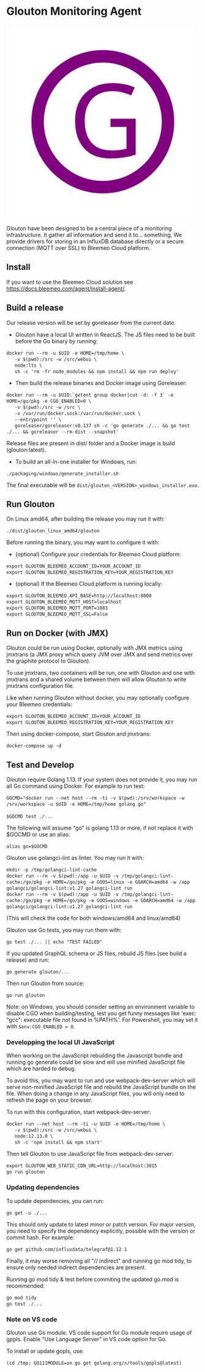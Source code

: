 # Glouton Monitoring Agent

![Glouton Logo](logo_glouton.svg)

Glouton have been designed to be a central piece of
a monitoring infrastructure. It gather all information and
send it to... something. We provide drivers for storing in
an InfluxDB database directly or a secure connection (MQTT over SSL) to
Bleemeo Cloud platform.

## Install

If you want to use the Bleemeo Cloud solution see https://docs.bleemeo.com/agent/install-agent/.

## Build a release

Our release version will be set by goreleaser from the current date.

- Glouton have a local UI written in ReactJS. The JS files need to be built before
  the Go binary by running:

```
docker run --rm -u $UID -e HOME=/tmp/home \
   -v $(pwd):/src -w /src/webui \
   node:lts \
   sh -c 'rm -fr node_modules && npm install && npm run deploy'
```

- Then build the release binaries and Docker image using Goreleaser:

```
docker run --rm -u $UID:`getent group docker|cut -d: -f 3` -e HOME=/go/pkg -e CGO_ENABLED=0 \
   -v $(pwd):/src -w /src \
   -v /var/run/docker.sock:/var/run/docker.sock \
   --entrypoint '' \
   goreleaser/goreleaser:v0.137 sh -c 'go generate ./... && go test ./... && goreleaser --rm-dist --snapshot'
```

Release files are present in dist/ folder and a Docker image is build (glouton:latest).

- To build an all-in-one installer for Windows, run:

```
./packaging/windows/generate_installer.sh
```

The final executable will be `dist/glouton_<VERSION>_windows_installer.exe`.

## Run Glouton

On Linux amd64, after building the release you may run it with:

```
./dist/glouton_linux_amd64/glouton
```

Before running the binary, you may want to configure it with:

- (optional) Configure your credentials for Bleemeo Cloud platform:

```
export GLOUTON_BLEEMEO_ACCOUNT_ID=YOUR_ACCOUNT_ID
export GLOUTON_BLEEMEO_REGISTRATION_KEY=YOUR_REGISTRATION_KEY
```

- (optional) If the Bleemeo Cloud platform is running locally:

```
export GLOUTON_BLEEMEO_API_BASE=http://localhost:8000
export GLOUTON_BLEEMEO_MQTT_HOST=localhost
export GLOUTON_BLEEMEO_MQTT_PORT=1883
export GLOUTON_BLEEMEO_MQTT_SSL=False
```

## Run on Docker (with JMX)

Glouton could be run using Docker, optionally with JMX metrics using jmxtrans (a JMX proxy which
query JVM over JMX and send metrics over the graphite protocol to Glouton).

To use jmxtrans, two containers will be run, one with Glouton and one with jmxtrans and a shared volume between
them will allow Glouton to write jmxtrans configuration file.

Like when running Glouton without docker, you may optionally configure your Bleemeo credentials:

```
export GLOUTON_BLEEMEO_ACCOUNT_ID=YOUR_ACCOUNT_ID
export GLOUTON_BLEEMEO_REGISTRATION_KEY=YOUR_REGISTRATION_KEY
```

Then using docker-compose, start Glouton and jmxtrans:

```
docker-compose up -d
```

## Test and Develop

Glouton require Golang 1.13. If your system does not provide it, you may run all Go command using Docker.
For example to run test:

```
GOCMD="docker run --net host --rm -ti -v $(pwd):/srv/workspace -w /srv/workspace -u $UID -e HOME=/tmp/home golang go"

$GOCMD test ./...
```

The following will assume "go" is golang 1.13 or more, if not replace it with $GOCMD or use an alias:
```
alias go=$GOCMD
```

Glouton use golangci-lint as linter. You may run it with:
```
mkdir -p /tmp/golangci-lint-cache
docker run --rm -v $(pwd):/app -u $UID -v /tmp/golangci-lint-cache:/go/pkg -e HOME=/go/pkg -e GOOS=linux -e GOARCH=amd64 -w /app golangci/golangci-lint:v1.27 golangci-lint run
docker run --rm -v $(pwd):/app -u $UID -v /tmp/golangci-lint-cache:/go/pkg -e HOME=/go/pkg -e GOOS=windows -e GOARCH=amd64 -w /app golangci/golangci-lint:v1.27 golangci-lint run
```
(This will check the code for both windows/amd64 and linux/amd64)

Glouton use Go tests, you may run them with:

```
go test ./... || echo "TEST FAILED"
```

If you updated GraphQL schema or JS files, rebuild JS files (see build a release) and run:

```
go generate glouton/...
```

Then run Glouton from source:

```
go run glouton
```

Note: on Windows, you should consider setting an environment variable to disable CGO when building/testing, lest you get funny messages like 'exec: "gcc": executable file not found in %PATH%'.
For Powershell, you may set it with `$env:CGO_ENABLED = 0`.

### Developping the local UI JavaScript

When working on the JavaScript rebuilding the Javascript bundle and running go generate could be slow
and will use minified JavaScript file which are harded to debug.

To avoid this, you may want to run and use webpack-dev-server which will serve non-minified
JavaScript file and rebuild the JavaScript bundle on the file. When doing a change in
any JavaScript files, you will only need to refresh the page on your browser.

To run with this configuration, start webpack-dev-server:
```
docker run --net host --rm -ti -u $UID -e HOME=/tmp/home \
   -v $(pwd):/src -w /src/webui \
   node:12.13.0 \
   sh -c 'npm install && npm start'
```

Then tell Glouton to use JavaScript file from webpack-dev-server:
```
export GLOUTON_WEB_STATIC_CDN_URL=http://localhost:3015
go run glouton
```

### Updating dependencies

To update dependencies, you can run:

```
go get -u ./...
```

This should only update to latest minor or patch version. For major version, you need to specify the dependency explicitly,
possible with the version or commit hash. For example:

```
go get github.com/influxdata/telegraf@1.12.1
```

Finally, it may worse removing all "// indirect" and running go mod tidy, to ensure
only needed indirect dependencies are present.

Running go mod tidy & test before commiting the updated go.mod is recommended:
```
go mod tidy
go test ./...
```

### Note on VS code

Glouton use Go module. VS code support for Go module require usage of gppls.
Enable "Use Language Server" in VS code option for Go.

To install or update gopls, use:

```
(cd /tmp; GO111MODULE=on go get golang.org/x/tools/gopls@latest)
```
